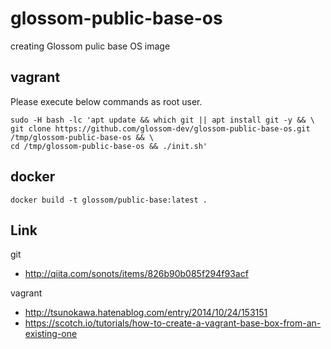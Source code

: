 # glossom-public-base-os

creating Glossom pulic base OS image

## vagrant

Please execute below commands as root user.

```
sudo -H bash -lc 'apt update && which git || apt install git -y && \
git clone https://github.com/glossom-dev/glossom-public-base-os.git /tmp/glossom-public-base-os && \
cd /tmp/glossom-public-base-os && ./init.sh'
```

## docker

```
docker build -t glossom/public-base:latest .
```


## Link

git

- http://qiita.com/sonots/items/826b90b085f294f93acf

vagrant

- http://tsunokawa.hatenablog.com/entry/2014/10/24/153151
- https://scotch.io/tutorials/how-to-create-a-vagrant-base-box-from-an-existing-one
